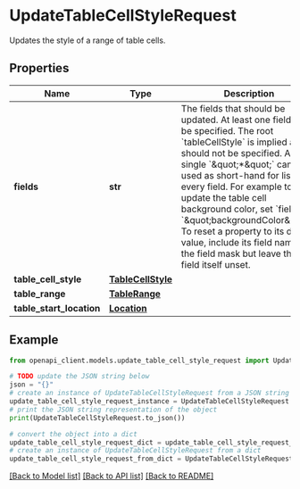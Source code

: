 # UpdateTableCellStyleRequest

Updates the style of a range of table cells.

## Properties

Name | Type | Description | Notes
------------ | ------------- | ------------- | -------------
**fields** | **str** | The fields that should be updated. At least one field must be specified. The root &#x60;tableCellStyle&#x60; is implied and should not be specified. A single &#x60;\&quot;*\&quot;&#x60; can be used as short-hand for listing every field. For example to update the table cell background color, set &#x60;fields&#x60; to &#x60;\&quot;backgroundColor\&quot;&#x60;. To reset a property to its default value, include its field name in the field mask but leave the field itself unset. | [optional] 
**table_cell_style** | [**TableCellStyle**](TableCellStyle.md) |  | [optional] 
**table_range** | [**TableRange**](TableRange.md) |  | [optional] 
**table_start_location** | [**Location**](Location.md) |  | [optional] 

## Example

```python
from openapi_client.models.update_table_cell_style_request import UpdateTableCellStyleRequest

# TODO update the JSON string below
json = "{}"
# create an instance of UpdateTableCellStyleRequest from a JSON string
update_table_cell_style_request_instance = UpdateTableCellStyleRequest.from_json(json)
# print the JSON string representation of the object
print(UpdateTableCellStyleRequest.to_json())

# convert the object into a dict
update_table_cell_style_request_dict = update_table_cell_style_request_instance.to_dict()
# create an instance of UpdateTableCellStyleRequest from a dict
update_table_cell_style_request_from_dict = UpdateTableCellStyleRequest.from_dict(update_table_cell_style_request_dict)
```
[[Back to Model list]](../README.md#documentation-for-models) [[Back to API list]](../README.md#documentation-for-api-endpoints) [[Back to README]](../README.md)


